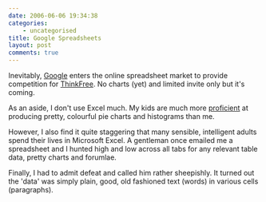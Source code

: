 ```yaml
---
date: 2006-06-06 19:34:38
categories:
    - uncategorised
title: Google Spreadsheets
layout: post
comments: true
---
```

Inevitably,
[Google](http://www.google.com/googlespreadsheets/tour1.html) enters the
online spreadsheet market to provide competition for
[ThinkFree](../2006/04/26/office-20-thinkfree). No charts (yet) and
limited invite only but it's coming.

As an aside, I don't use Excel much. My kids are much more
[proficient](../../2006/06/01/probably-the-best-world-cup-chart) at
producing pretty, colourful pie charts and histograms than me.

However, I also find it quite staggering that many sensible, intelligent
adults spend their lives in Microsoft Excel. A gentleman once emailed me
a spreadsheet and I hunted high and low across all tabs for any relevant
table data, pretty charts and forumlae.

Finally, I had to admit defeat and called him rather sheepishly. It
turned out the 'data' was simply plain, good, old fashioned text (words)
in various cells (paragraphs).
